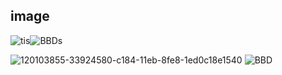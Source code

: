 ## image
![tis](https://user-images.githubusercontent.com/12110768/122944217-3579ae00-d3aa-11eb-8976-a1d9497e5d60.gif)![BBDs](https://user-images.githubusercontent.com/12110768/122944447-6b1e9700-d3aa-11eb-86c7-0a3c37671ccb.gif)

![120103855-33924580-c184-11eb-8fe8-1ed0c18e1540](https://user-images.githubusercontent.com/12110768/122944230-37437180-d3aa-11eb-83b0-df99d6ab336f.gif)
![BBD](https://user-images.githubusercontent.com/12110768/122944234-37dc0800-d3aa-11eb-8d39-c95b759a5c0f.gif)

